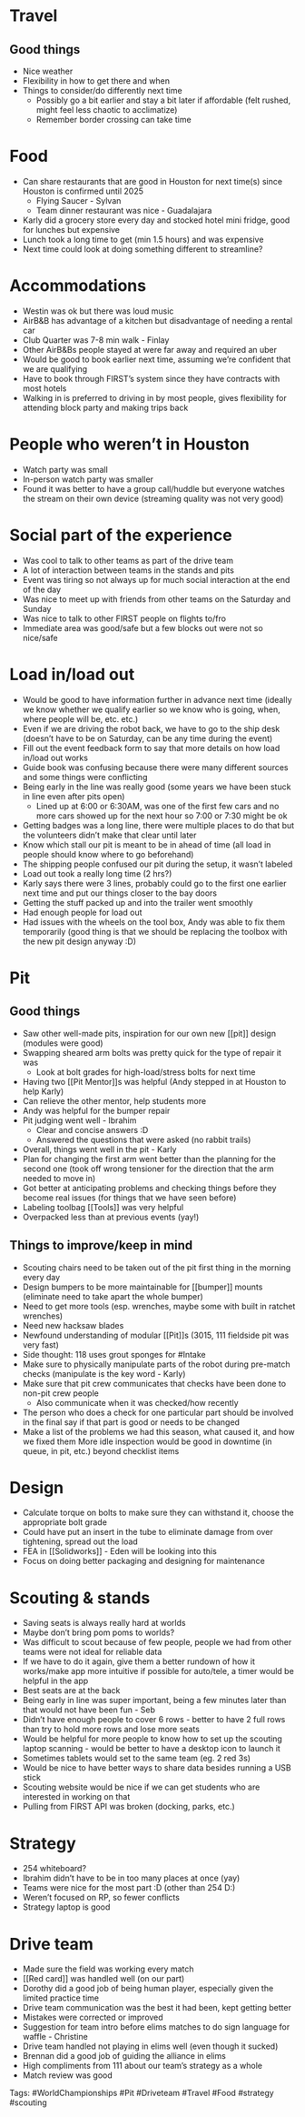 # Travel
## Good things
- Nice weather
- Flexibility in how to get there and when
- Things to consider/do differently next time
	- Possibly go a bit earlier and stay a bit later if affordable (felt rushed, might feel less chaotic to acclimatize)
	- Remember border crossing can take time

# Food
- Can share restaurants that are good in Houston for next time(s) since Houston is confirmed until 2025
	- Flying Saucer - Sylvan
	- Team dinner restaurant was nice - Guadalajara
- Karly did a grocery store every day and stocked hotel mini fridge, good for lunches but expensive
- Lunch took a long time to get (min 1.5 hours) and was expensive
- Next time could look at doing something different to streamline?

# Accommodations
- Westin was ok but there was loud music
- AirB&B has advantage of a kitchen but disadvantage of needing a rental car
- Club Quarter was 7-8 min walk - Finlay
- Other AirB&Bs people stayed at were far away and required an uber
- Would be good to book earlier next time, assuming we’re confident that we are qualifying
- Have to book through FIRST’s system since they have contracts with most hotels
- Walking in is preferred to driving in by most people, gives flexibility for attending block party and making trips back

# People who weren’t in Houston
- Watch party was small
- In-person watch party was smaller
- Found it was better to have a group call/huddle but everyone watches the stream on their own device (streaming quality was not very good)

# Social part of the experience
- Was cool to talk to other teams as part of the drive team
- A lot of interaction between teams in the stands and pits
- Event was tiring so not always up for much social interaction at the end of the day
- Was nice to meet up with friends from other teams on the Saturday and Sunday
- Was nice to talk to other FIRST people on flights to/fro
- Immediate area was good/safe but a few blocks out were not so nice/safe

# Load in/load out
- Would be good to have information further in advance next time (ideally we know whether we qualify earlier so we know who is going, when, where people will be, etc. etc.)
- Even if we are driving the robot back, we have to go to the ship desk (doesn’t have to be on Saturday, can be any time during the event)
- Fill out the event feedback form to say that more details on how load in/load out works
- Guide book was confusing because there were many different sources and some things were conflicting
- Being early in the line was really good (some years we have been stuck in line even after pits open)
	- Lined up at 6:00 or 6:30AM, was one of the first few cars and no more cars showed up for the next hour so 7:00 or 7:30 might be ok
- Getting badges was a long line, there were multiple places to do that but the volunteers didn’t make that clear until later
- Know which stall our pit is meant to be in ahead of time (all load in people should know where to go beforehand)
- The shipping people confused our pit during the setup, it wasn’t labeled
- Load out took a really long time (2 hrs?)
- Karly says there were 3 lines, probably could go to the first one earlier next time and put our things closer to the bay doors
- Getting the stuff packed up and into the trailer went smoothly
- Had enough people for load out
- Had issues with the wheels on the tool box, Andy was able to fix them temporarily (good thing is that we should be replacing the toolbox with the new pit design anyway :D)

# Pit
## Good things
- Saw other well-made pits, inspiration for our own new [[pit]] design (modules were good)
- Swapping sheared arm bolts was pretty quick for the type of repair it was
	- Look at bolt grades for high-load/stress bolts for next time
- Having two [[Pit Mentor]]s was helpful (Andy stepped in at Houston to help Karly)
- Can relieve the other mentor, help students more
- Andy was helpful for the bumper repair
- Pit judging went well - Ibrahim
	- Clear and concise answers :D
	- Answered the questions that were asked (no rabbit trails)
- Overall, things went well in the pit - Karly
- Plan for changing the first arm went better than the planning for the second one (took off wrong tensioner for the direction that the arm needed to move in)
- Got better at anticipating problems and checking things before they become real issues (for things that we have seen before)
- Labeling toolbag [[Tools]] was very helpful
- Overpacked less than at previous events (yay!)
## Things to improve/keep in mind
- Scouting chairs need to be taken out of the pit first thing in the morning every day
- Design bumpers to be more maintainable for [[bumper]] mounts (eliminate need to take apart the whole bumper)
- Need to get more tools (esp. wrenches, maybe some with built in ratchet wrenches)
- Need new hacksaw blades
- Newfound understanding of modular [[Pit]]s (3015, 111 fieldside pit was very fast)
- Side thought: 118 uses grout sponges for #Intake 
- Make sure to physically manipulate parts of the robot during pre-match checks (manipulate is the key word - Karly)
- Make sure that pit crew communicates that checks have been done to non-pit crew people
	- Also communicate when it was checked/how recently
- The person who does a check for one particular part should be involved in the final say if that part is good or needs to be changed
- Make a list of the problems we had this season, what caused it, and how we fixed them
More idle inspection would be good in downtime (in queue, in pit, etc.) beyond checklist items

# Design

- Calculate torque on bolts to make sure they can withstand it, choose the appropriate bolt grade
- Could have put an insert in the tube to eliminate damage from over tightening, spread out the load
- FEA in [[Solidworks]] - Eden will be looking into this
- Focus on doing better packaging and designing for maintenance

# Scouting & stands
- Saving seats is always really hard at worlds
- Maybe don’t bring pom poms to worlds?
- Was difficult to scout because of few people, people we had from other teams were not ideal for reliable data
- If we have to do it again, give them a better rundown of how it works/make app more intuitive if possible for auto/tele, a timer would be helpful in the app
- Best seats are at the back
- Being early in line was super important, being a few minutes later than that would not have been fun - Seb
- Didn’t have enough people to cover 6 rows - better to have 2 full rows than try to hold more rows and lose more seats
- Would be helpful for more people to know how to set up the scouting laptop scanning - would be better to have a desktop icon to launch it
- Sometimes tablets would set to the same team (eg. 2 red 3s)
- Would be nice to have better ways to share data besides running a USB stick
- Scouting website would be nice if we can get students who are interested in working on that
- Pulling from FIRST API was broken (docking, parks, etc.)

# Strategy
- 254 whiteboard?
- Ibrahim didn’t have to be in too many places at once (yay)
- Teams were nice for the most part :D (other than 254 D:)
- Weren’t focused on RP, so fewer conflicts
- Strategy laptop is good

# Drive team

- Made sure the field was working every match
- [[Red card]] was handled well (on our part)
- Dorothy did a good job of being human player, especially given the limited practice time
- Drive team communication was the best it had been, kept getting better
- Mistakes were corrected or improved
- Suggestion for team intro before elims matches to do sign language for waffle - Christine
- Drive team handled not playing in elims well (even though it sucked)
- Brennan did a good job of guiding the alliance in elims
- High compliments from 111 about our team’s strategy as a whole
- Match review was good

Tags: #WorldChampionships #Pit #Driveteam #Travel #Food #strategy #scouting